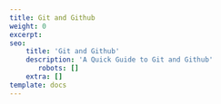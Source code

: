 ```yaml
---
title: Git and Github
weight: 0
excerpt: 
seo:
    title: 'Git and Github'
    description: 'A Quick Guide to Git and Github'
       robots: []
    extra: []
template: docs
---
```


